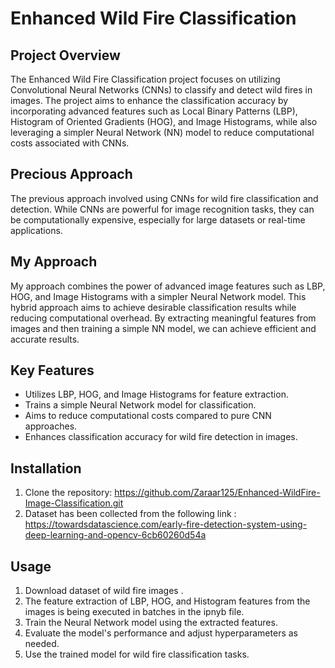 # Enhanced Wild Fire Classification

## Project Overview
The Enhanced Wild Fire Classification project focuses on utilizing Convolutional Neural Networks (CNNs) to classify and detect wild fires in images. The project aims to enhance the classification accuracy by incorporating advanced features such as Local Binary Patterns (LBP), Histogram of Oriented Gradients (HOG), and Image Histograms, while also leveraging a simpler Neural Network (NN) model to reduce computational costs associated with CNNs.

## Precious Approach
The previous approach involved using CNNs for wild fire classification and detection. While CNNs are powerful for image recognition tasks, they can be computationally expensive, especially for large datasets or real-time applications.

## My Approach
My approach combines the power of advanced image features such as LBP, HOG, and Image Histograms with a simpler Neural Network model. This hybrid approach aims to achieve desirable classification results while reducing computational overhead. By extracting meaningful features from images and then training a simple NN model, we can achieve efficient and accurate results.

## Key Features
- Utilizes LBP, HOG, and Image Histograms for feature extraction.
- Trains a simple Neural Network model for classification.
- Aims to reduce computational costs compared to pure CNN approaches.
- Enhances classification accuracy for wild fire detection in images.

## Installation
1. Clone the repository: https://github.com/Zaraar125/Enhanced-WildFire-Image-Classification.git
2. Dataset has been collected from the following link : https://towardsdatascience.com/early-fire-detection-system-using-deep-learning-and-opencv-6cb60260d54a

## Usage
1. Download dataset of wild fire images .
2. The feature extraction of LBP, HOG, and Histogram features from the images is being executed in batches in the ipnyb file.
3. Train the Neural Network model using the extracted features.
4. Evaluate the model's performance and adjust hyperparameters as needed.
5. Use the trained model for wild fire classification tasks.
